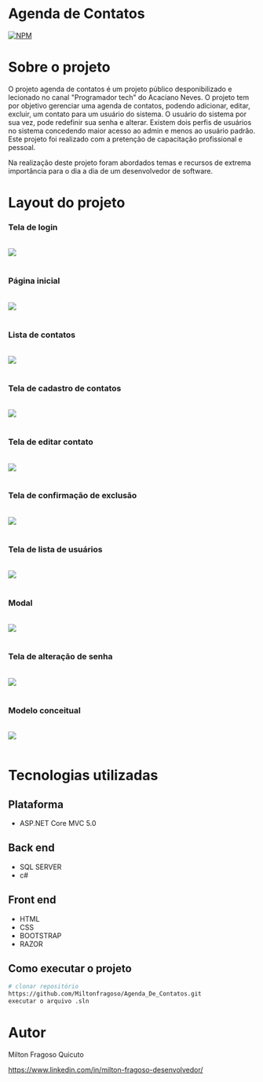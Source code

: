 # Agenda de Contatos
[![NPM](https://img.shields.io/npm/l/react)](https://github.com/Miltonfragoso/Agenda_De_Contatos/blob/main/LICENSE)

# Sobre o projeto

O projeto agenda de contatos é um projeto público desponibilizado e lecionado no canal "Programador tech" do Acaciano Neves.
O projeto tem por objetivo gerenciar uma agenda de contatos, podendo adicionar, editar, excluir, um contato para um usuário do sistema. 
O usuário do sistema por sua vez, pode redefinir sua senha e alterar. Existem dois perfis de usuários no sistema concedendo maior acesso ao admin e menos ao usuário padrâo.
Este projeto foi realizado com a pretenção de capacitação profissional e pessoal.

Na realização deste projeto foram abordados temas e recursos de extrema importância para o dia a dia de um desenvolvedor de software.


# Layout do projeto
### Tela de login
<br>
  <div align="conter">
    <img src="https://github.com/Miltonfragoso/Agenda_De_Contatos/assets/36749428/4ea8aa34-a596-45a4-aedc-002c4cde8608">
  </div>
  <br>
  
### Página inicial
<br>
  <div align="conter">
    <img src="https://github.com/Miltonfragoso/Agenda_De_Contatos/assets/36749428/c489a80f-c855-49cf-ae6a-bc5eb4d9851e)">
</div>
<br>

### Lista de contatos
<br>
  <div align="conter">
    <img src="https://github.com/Miltonfragoso/Agenda_De_Contatos/assets/36749428/0f7ddded-7ffd-46e8-ad1b-babb4685d497">
</div>
<br>

### Tela de cadastro de contatos
<br>
  <div align="conter">
    <img src="https://github.com/Miltonfragoso/Agenda_De_Contatos/assets/36749428/157133bc-0e78-4429-9d14-78e4e51f569d)">
</div>
<br>

### Tela de editar contato
<br>
  <div align="conter">
    <img src="https://github.com/Miltonfragoso/Agenda_De_Contatos/assets/36749428/c4b0ea98-fb57-40b2-b065-3f04c43c60ad">
</div>
<br>

### Tela de confirmação de exclusão
<br>
  <div align="conter">
    <img src="https://github.com/Miltonfragoso/Agenda_De_Contatos/assets/36749428/345a7486-e679-4d3e-9a1f-9f2d49e6ed28">
</div>
<br>

### Tela de lista de usuários
<br>
  <div align="conter">
    <img src="https://github.com/Miltonfragoso/Agenda_De_Contatos/assets/36749428/a62f1c7a-9af5-4bfe-acd4-30b121c29b81">
</div>
<br>

### Modal
<br>
  <div align="conter">
    <img src="https://github.com/Miltonfragoso/Agenda_De_Contatos/assets/36749428/6dbaa428-cbfa-4263-af9f-e8143ae7bb0c">
</div>
<br>

### Tela de alteração de senha
<br>
  <div align="conter">
    <img src="https://github.com/Miltonfragoso/Agenda_De_Contatos/assets/36749428/90065e25-aeff-45bd-922d-b664bc406da2">
</div>
<br>

### Modelo conceitual
<br>
  <div align="conter">
    <img src="https://github.com/Miltonfragoso/Agenda_De_Contatos/assets/36749428/f4245b7a-3df1-48c7-b40e-b922002714cb">
</div>
<br>
  
# Tecnologias utilizadas
## Plataforma
 - ASP.NET Core MVC 5.0
## Back end
 - SQL SERVER
 - c#
## Front end
 - HTML
 - CSS
 - BOOTSTRAP
 - RAZOR
## Como executar o projeto

```bash
# clonar repositório
https://github.com/Miltonfragoso/Agenda_De_Contatos.git
executar o arquivo .sln
```

# Autor 

Milton Fragoso Quicuto

https://www.linkedin.com/in/milton-fragoso-desenvolvedor/

